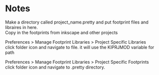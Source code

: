 # Notes

Make a directory called project_name.pretty and put footprint files and libraires in here.  
Copy in the footprints from inkscape and other projects

Preferences > Manage Footprint Libraries > Project Specific Libraries  
click folder icon and navigate to file. it will use the KIPRJMOD variable for path

Preferences > Manage Footprint Libraries > Project Specific Footprints  
click folder icon and navigate to .pretty directory. 
